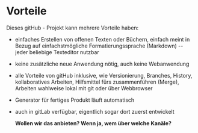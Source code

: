 # Vorteile

Dieses gitHub - Projekt kann mehrere Vorteile haben:
* einfaches Erstellen von offenen Texten oder Büchern, einfach meint in Bezug auf einfachstmögliche Formatierungssprache (Markdown) -- jeder beliebige Texteditor nutzbar
* keine zusätzliche neue Anwendung nötig, auch keine Webanwendung
* alle Vorteile von gitHub inklusive, wie Versionierung, Branches, History, kollaboratives Arbeiten, Hilfsmittel fürs zusammenführen (Merge), Arbeiten wahlweise lokal mit git oder über Webbrowser
* Generator für fertiges Produkt läuft automatisch
* auch in gitLab verfügbar, eigentlich sogar dort zuerst entwickelt

  **Wollen wir das anbieten? Wenn ja, wem über welche Kanäle?**
  
